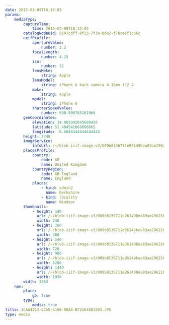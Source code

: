 ```yaml
---
date: 2015-03-09T10:15:03
params:
    mediaType:
        captureTime:
            time: 2015-03-09T10:15:03
        catalogNodeUid: 0197cbff-8f23-7f3a-bde2-f76ce1f1ca6c
        exifProfile:
            apertureValue:
                number: 2.2
            focalLength:
                number: 4.15
            iso:
                number: 32
            lensMake:
                string: Apple
            lensModel:
                string: iPhone 6 back camera 4.15mm f/2.2
            make:
                string: Apple
            model:
                string: iPhone 6
            shutterSpeedValue:
                number: 500.500765161968
        geoCoordinates:
            elevation: 34.901942645698426
            latitude: 51.484541666666665
            longitude: -0.6048444444444444
        height: 2448
        imageService:
            infoUrl: /~/blob-iiif-image-v3/009b8136711e96149bea83ae296210d269ebb8efe50cb89392d348ef4593e3ea/info.json
        placesProfile:
            country:
                code: GB
                name: United Kingdom
            countryRegion:
                code: GB-England
                name: England
            places:
                - kind: admin2
                  name: Berkshire
                - kind: locality
                  name: Windsor
        thumbnails:
            - height: 180
              url: /~/blob-iiif-image-v3/009b8136711e96149bea83ae296210d269ebb8efe50cb89392d348ef4593e3ea/full/240%2C180/0/default.jpg
              width: 240
            - height: 360
              url: /~/blob-iiif-image-v3/009b8136711e96149bea83ae296210d269ebb8efe50cb89392d348ef4593e3ea/full/480%2C360/0/default.jpg
              width: 480
            - height: 540
              url: /~/blob-iiif-image-v3/009b8136711e96149bea83ae296210d269ebb8efe50cb89392d348ef4593e3ea/full/720%2C540/0/default.jpg
              width: 720
            - height: 960
              url: /~/blob-iiif-image-v3/009b8136711e96149bea83ae296210d269ebb8efe50cb89392d348ef4593e3ea/full/1280%2C960/0/default.jpg
              width: 1280
            - height: 1440
              url: /~/blob-iiif-image-v3/009b8136711e96149bea83ae296210d269ebb8efe50cb89392d348ef4593e3ea/full/1920%2C1440/0/default.jpg
              width: 1920
        width: 3264
    nav:
        place:
            gb: true
        type:
            media: true
title: 1CAA4214-8CA5-4168-90A8-B731645D1503.JPG
type: media
---
```

